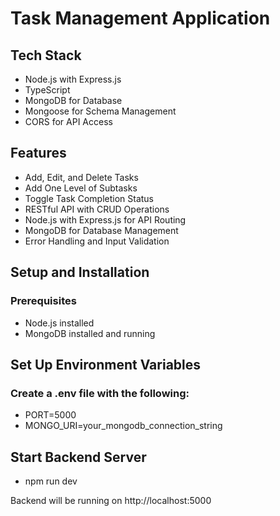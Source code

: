 # **Task Management Application**

## Tech Stack

- Node.js with Express.js
- TypeScript
- MongoDB for Database
- Mongoose for Schema Management
- CORS for API Access

## Features

- Add, Edit, and Delete Tasks
- Add One Level of Subtasks
- Toggle Task Completion Status
- RESTful API with CRUD Operations
- Node.js with Express.js for API Routing
- MongoDB for Database Management
- Error Handling and Input Validation

## Setup and Installation
### Prerequisites

- Node.js installed
- MongoDB installed and running


## Set Up Environment Variables

### Create a .env file with the following:

- PORT=5000
- MONGO_URI=your_mongodb_connection_string


## Start Backend Server

- npm run dev

Backend will be running on http://localhost:5000